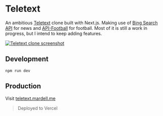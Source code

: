 # Teletext

An ambitious [Teletext](https://en.wikipedia.org/wiki/Teletext) clone built with Next.js. Making use of [Bing Search API](https://learn.microsoft.com/en-us/rest/api/cognitiveservices-bingsearch/bing-web-api-v7-reference) for news and [API-Football](https://rapidapi.com/api-sports/api/api-football) for football. Most of it is still a work in progress, but I intend to keep adding features.

[![Teletext clone screenshot](https://i.imgur.com/Q3QEf9F.png)](https://teletext.mardell.me/)

## Development

`npm run dev`

## Production

Visit [teletext.mardell.me](https://teletext.mardell.me)

> Deployed to Vercel
